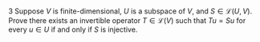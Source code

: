 3 Suppose $V$ is finite-dimensional, $U$ is a subspace of $V$, and $S \in \mathcal{L}(U, V)$. Prove there exists an invertible operator $T \in \mathcal{L}(V)$ such that $T u=S u$ for every $u \in U$ if and only if $S$ is injective.
